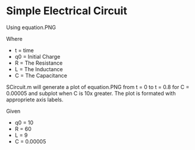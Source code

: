 # Simple Electrical Circuit
Using equation.PNG

Where
* t = time
* q0 = Initial Charge
* R = The Resistance
* L = The Inductance
* C = The Capacitance

SCircuit.m will generate a plot of equation.PNG from t = 0 to t = 0.8 for C = 0.00005 and subplot when C is 10x greater.
The plot is formated with appropriete axis labels.

Given
* q0 = 10
* R = 60
* L = 9
* C = 0.00005
